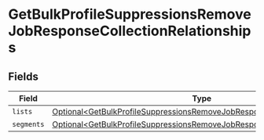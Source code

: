 # GetBulkProfileSuppressionsRemoveJobResponseCollectionRelationships


## Fields

| Field                                                                                                                                                                | Type                                                                                                                                                                 | Required                                                                                                                                                             | Description                                                                                                                                                          |
| -------------------------------------------------------------------------------------------------------------------------------------------------------------------- | -------------------------------------------------------------------------------------------------------------------------------------------------------------------- | -------------------------------------------------------------------------------------------------------------------------------------------------------------------- | -------------------------------------------------------------------------------------------------------------------------------------------------------------------- |
| `lists`                                                                                                                                                              | [Optional\<GetBulkProfileSuppressionsRemoveJobResponseCollectionLists>](../../models/components/GetBulkProfileSuppressionsRemoveJobResponseCollectionLists.md)       | :heavy_minus_sign:                                                                                                                                                   | N/A                                                                                                                                                                  |
| `segments`                                                                                                                                                           | [Optional\<GetBulkProfileSuppressionsRemoveJobResponseCollectionSegments>](../../models/components/GetBulkProfileSuppressionsRemoveJobResponseCollectionSegments.md) | :heavy_minus_sign:                                                                                                                                                   | N/A                                                                                                                                                                  |